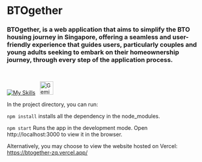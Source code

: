 # BTOgether
<h3>BTOgether, is a web application that aims to simplify the BTO housing journey in Singapore, offering a seamless and user-friendly experience that guides users, particularly couples and young adults seeking to embark on their homeownership journey, through every step of the application process.</h3>
<br/>

[![My Skills](https://skillicons.dev/icons?i=react,firebase,tailwind,mui,vercel,html,css,js,github,npm,vscode&theme=dark)](https://skillicons.dev)
&nbsp;&nbsp;<img src="https://www.gstatic.com/lamda/images/favicon_v1_150160cddff7f294ce30.svg" width="35px" alt="Gemini Icon" />

In the project directory, you can run:

```npm install```
installs all the dependency in the node_modules.

```npm start```
Runs the app in the development mode.
Open http://localhost:3000 to view it in the browser.

Alternatively, you may choose to view the website hosted on Vercel:
https://btogether-zq.vercel.app/